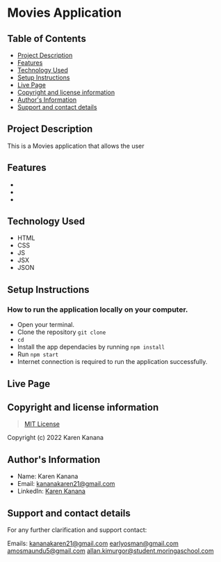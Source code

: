 # Movies Application

## Table of Contents
- [Project Description](#project-description)
- [Features](#features)
- [Technology Used](#technology-used)
- [Setup Instructions](#setup-instructions)
- [Live Page](#live-page)
- [Copyright and license information](#copyright-and-license-information)
- [Author's Information](#authors-information)
- [Support and contact details](#support-and-contact-details)


## Project Description
This is a Movies application that allows the user 


## Features
- 
- 
- 

## Technology Used
- HTML
- CSS
- JS
- JSX
- JSON


## Setup Instructions

### How to run the application locally on your computer.
- Open your terminal.
- Clone the repository `git clone `
- `cd `
- Install the app dependacies by running `npm install`
- Run `npm start`
- Internet connection is required to run the application successfully.


## Live Page
>  


## Copyright and license information
> [MIT License]()

Copyright (c) 2022 Karen Kanana


## Author's Information
- Name: Karen Kanana 
- Email: kananakaren21@gmail.com
- LinkedIn: [Karen Kanana](https://www.linkedin.com/in/karen-kanana-4b8a78205/)


## Support and contact details
For any further clarification and support contact:

Emails: kananakaren21@gmail.com
        earlyosman@gmail.com
        amosmaundu5@gmail.com
        allan.kimurgor@student.moringaschool.com



    